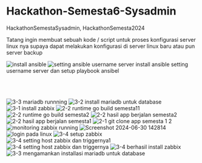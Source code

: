 # Hackathon-Semesta6-Sysadmin
HackathonSemestaSysadmin, HackathonSemesta2024

Tatang ingin membuat sebuah kode / script untuk proses konfigurasi server linux nya supaya dapat melakukan konfigurasi di server linux baru atau pun server backup

![install ansible](https://github.com/rexturn/Hackathon-Semesta6-Sysadmin/assets/65783188/6a018fc5-aeb8-4921-b27c-cf3d4eaf0756)
![setting ansible username server](https://github.com/Rexturm/Hackathon-Semesta6-Sysadmin/assets/65783188/06bea228-0e6e-469f-9b62-5da8a2121837)
install ansible setting username server dan setup playbook ansibel<br><br><br><br>


![3-3 mariadb runnning](https://github.com/rexturn/Hackathon-Semesta6-Sysadmin/assets/65783188/6f6fbfae-6a46-43cc-899a-df68f9c5e9ba)
![3-2 install mariadb untuk database](https://github.com/rexturn/Hackathon-Semesta6-Sysadmin/assets/65783188/efd5cbaf-5832-4125-8210-0f0575023a15)
![3-1 install zabbix](https://github.com/rexturn/Hackathon-Semesta6-Sysadmin/assets/65783188/29e04b36-9cb0-4e15-a550-c596d8645c27)
![2-2 runtime go build semesta11](https://github.com/rexturn/Hackathon-Semesta6-Sysadmin/assets/65783188/ab7ee6c4-1dc3-40c9-8b85-8a91c7567d08)
![2-2 runtime go build semesta2](https://github.com/rexturn/Hackathon-Semesta6-Sysadmin/assets/65783188/3f2db71f-ecf5-4376-976e-716fa68338ea)
![2-2 hasil app berjalan semesta2](https://github.com/rexturn/Hackathon-Semesta6-Sysadmin/assets/65783188/100af58e-1ee0-4d58-9237-75e86eb29af2)
![2-2 hasil app berjalan semesta1](https://github.com/rexturn/Hackathon-Semesta6-Sysadmin/assets/65783188/d9190fde-cac0-4200-9bf2-79f63f353ad7)
![2-1 git clone app semesta 1   2](https://github.com/rexturn/Hackathon-Semesta6-Sysadmin/assets/65783188/2f103c9d-43a9-4c83-bf2e-4d99056a045f)
![monitoring zabbix running](https://github.com/rexturn/Hackathon-Semesta6-Sysadmin/assets/65783188/2b7b88cf-1ad4-4f4d-9761-5a03bdb63e05)
![Screenshot 2024-06-30 142814](https://github.com/rexturn/Hackathon-Semesta6-Sysadmin/assets/65783188/ee005d53-d64b-4b5e-b71d-7a81f7a31c4c)
![login pada linux](https://github.com/rexturn/Hackathon-Semesta6-Sysadmin/assets/65783188/d76bae3d-aa3d-43b0-a225-54d0a47c8360)
![3-4 setup zabbix](https://github.com/rexturn/Hackathon-Semesta6-Sysadmin/assets/65783188/b8a7e3e3-448e-4665-b32a-46651eb38f54)
![3-4 setting host zabbix dan triggernya1](https://github.com/rexturn/Hackathon-Semesta6-Sysadmin/assets/65783188/47574f7a-ca14-451e-aae2-b50b137a5966)
![3-4 setting host zabbix dan triggernya](https://github.com/rexturn/Hackathon-Semesta6-Sysadmin/assets/65783188/52c76ee1-0cb4-4e78-a6f3-a9b99b6aa4a0)
![3-4 berhasil install zabbix](https://github.com/rexturn/Hackathon-Semesta6-Sysadmin/assets/65783188/ebb599c9-0846-4a25-9d46-e5db643d5bd1)
![3-3 mengamankan installasi mariadb untuk database](https://github.com/rexturn/Hackathon-Semesta6-Sysadmin/assets/65783188/5bff0236-a8bf-4549-a91e-9f2e935c4935)
